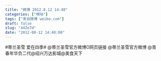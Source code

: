 ```yaml
---
title: "微博 2012.8.12 14:40"
categories: ["嘀咕"]
tags: ["来自微博 weibo.com"]
draft: false
slug: "44Ze7d"
date: "2012-08-12 14:40:00"
---
```


<p>#蒂兰圣雪 爱在四季# @蒂兰圣雪官方微博O网页链接 @蒂兰圣雪官方微博  @青春年华负二代@绍兴万达影城@美食天下 ​​​​</p>
